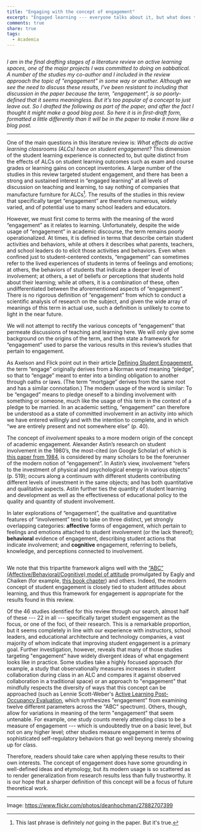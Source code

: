 ```yaml
---
title: "Engaging with the concept of engagement"
excerpt: "Engaged learning --- everyone talks about it, but what does the term, engagement, even mean? Does it mean anything? We take a look through an excerpt from a forthcoming literature review on active learnign spaces."
comments: true
share: true
tags:
  - Academia 
---
```


<img src="{{ site.url }}{{ site.baseurl }}/assets/images/switch.jpg" alt="" class="full">

_I am in the final drafting stages of a literature review on active learning spaces, one of the major projects I was committed to doing on sabbatical. A number of the studies my co-author and I included in the review approach the topic of "engagement" in some way or another. Although we see the need to discuss these results, I've been resistant to including that discussion in the paper because the term, "engagement", is so poorly-defined that it seems meaningless. But it's too popular of a concept to just leave out. So I drafted the following as part of the paper, and after the fact I thought it might make a good blog post. So here it is in first-draft form, formatted a little differently than it will be in the paper to make it more like a blog post._

---

One of the main questions in this literature review is: _What effects do active learning classrooms (ALCs)  have on student engagement?_  This dimension of the student learning experience is connected to, but quite distinct from the effects of ALCs on student learning outcomes such as exam and course grades or learning gains on concept inventories. A large number of the studies in this review targeted student engagement, and there has been a strong and sustained interest in “engaged learning” at all levels of discussion on teaching and learning, to say nothing of companies that manufacture furniture for ALCs[^1]. The results of the studies in this review that specifically target “engagement” are therefore numerous, widely varied, and of potential use to many school leaders and educators. 

However, we must first come to terms with the meaning of the word “engagement” as it relates to learning. Unfortunately, despite the wide usage of “engagement” in academic discourse, the term remains poorly operationalized. At times, it is defined in terms that describe certain student activities and behaviors, while at others it describes what parents, teachers, and school leaders do to elicit those activities and behaviors. Even when confined just to student-centered contexts, “engagement” can sometimes refer to the lived experiences of students in terms of feelings and emotions; at others, the behaviors of students that indicate a deeper level of involvement; at others, a set of beliefs or perceptions that students hold about their learning; while at others, it is a combination of these, often undifferentiated between the aforementioned aspects of “engagement”. There is no rigorous definition of “engagement” from which to conduct a scientific analysis of research on the subject, and given the wide array of meanings of this term in actual use, such a definition is unlikely to come to light in the near future. 

We will not attempt to rectify the various concepts of “engagement” that permeate discussions of teaching and learning here. We will only give some background on the origins of the term, and then state a framework for “engagement” used to parse the various results in this review’s studies that pertain to engagement. 

As Axelson and Flick point out in their article [Defining Student Engagement](https://eric.ed.gov/?id=EJ911465), the term “engage” originally derives from a Norman word meaning “pledge”, so that to “engage” meant to enter into a binding obligation to another through oaths or laws. (The term “mortgage” derives from the same root and has a similar connotation.) The modern usage of the word is similar: To be “engaged” means to pledge oneself to a binding involvement with something or someone, much like the usage of this term in the context of a pledge to be married. In an academic setting, “engagement” can therefore be understood as a state of committed involvement in an activity into which we have entered willingly and with the intention to complete, and in which “we are entirely present and not somewhere else” (p. 40). 

The concept of _involvement_ speaks to a more modern origin of the concept of academic engagement. Alexander Astin’s research on student involvement in the 1980’s, the most-cited (on Google Scholar) of which is [this paper from 1984](https://www.researchgate.net/profile/Alexander_Astin/publication/220017441_Student_Involvement_A_Development_Theory_for_Higher_Education/links/00b7d52d094bf5957e000000/Student-Involvement-A-Development-Theory-for-Higher-Education.pdf), is considered by many scholars to be the forerunner of the modern notion of “engagement”. In Astin’s view, involvement “refers to the investment of physical and psychological energy in various objects” (p. 519); occurs along a continuum with different students contributing different levels of investment in the same objects; and has both quantitative and qualitative aspects. Astin further ties the quantity of student learning and development as well as the effectiveness of educational policy to the quality and quantity of student involvement. 

In later explorations of “engagement”, the qualitative and quantitative features of “involvement” tend to take on three distinct, yet strongly overlapping categories: **affective** forms of engagement, which pertain to feelings and emotions attached to student involvement (or the lack thereof); **behavioral** evidence of engagement, describing student actions that indicate involvement; and **cognitive** engagement, referring to beliefs, knowledge, and perceptions connected to involvement. 

<img src="{{ site.url }}{{ site.baseurl }}/assets/images/engagement-venn.png" alt="" class="full">

We note that this tripartite framework aligns well with the [“ABC” (Affective/Behavioral/Cognitive) model of attitude](https://www.simplypsychology.org/attitudes.html) promulgated by Eagly and Chaiken (for example, [this book chapter](http://psycnet.apa.org/record/1998-07091-007)) and others. Indeed, the modern concept of student engagement is closely tied to student attitudes about learning, and thus this framework for engagement is appropriate for the results found in this review. 

Of the 46 studies identified for this review through our search, almost half of these --- 22 in all --- specifically target student engagement as the focus, or one of the foci, of their research. This is a remarkable proportion, but it seems completely in line with our experience with instructors, school leaders, and educational architecture and technology companies, a vast majority of whom indicate that improving student engagement is a primary goal. Further investigation, however, reveals that many of those studies targeting "engagement" have widely divergent ideas of what engagement looks like in practice. Some studies take a highly focused approach (for example, a study that observationally measures increases in student collaboration during class in an ALC and compares it against observed collaboration in a traditional space) or an approach to "engagement" that mindfully respects the diversity of ways that this concept can be approached (such as Lennie Scott-Weber's [Active Learning Post-Occupancy Evaluation](https://www.steelcase.com/content/uploads/2015/03/Post-Occupancy-Whitepaper_FINAL.pdf), which synthesizes "engagement" from examining twelve different parameters across the "ABC" spectrum). Others, though, allow for variations in meaning of the term "engagement" that seem untenable. For example, one study counts merely attending class to be a measure of engagement --- which is undoubtedly true on a basic level, but not on any higher level; other studies measure engagement in terms of sophisticated self-regulatory behaviors that go well beyong merely showing up for class. 

Therefore, readers should take care when applying these results to their own interests. The concept of engagement does have some grounding in well-defined ideas and etymology, but its modern usage is so scattered as to render generalization from research results less than fully trustworthy. It is our hope that a sharper definition of this concept will be a focus of future theoretical work. 

---

Image: https://www.flickr.com/photos/deanhochman/27882707399


[^1]: This last phrase is definitely _not_ going in the paper. But it's true. 